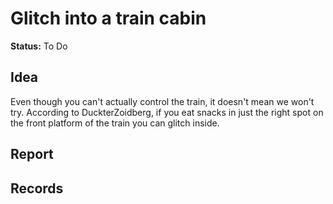 <script src="linkConversion.js"></script>
# Glitch into a train cabin

**Status:** To Do


## Idea
Even though you can't actually control the train, it doesn't mean we won't try. According to DuckterZoidberg, if you eat snacks in just the right spot on the front platform of the train you can glitch inside. 

## Report


## Records

